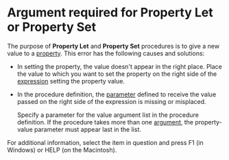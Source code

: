 
# Argument required for Property Let or Property Set

The purpose of  **Property Let** and **Property Set** procedures is to give a new value to a [property](b8bdf64f-5920-1ae9-16d0-b26d09524a30.md). This error has the following causes and solutions:



- In setting the property, the value doesn't appear in the right place. Place the value to which you want to set the property on the right side of the  [expression](b8bdf64f-5920-1ae9-16d0-b26d09524a30.md) setting the property value.
    
- In the procedure definition, the  [parameter](b8bdf64f-5920-1ae9-16d0-b26d09524a30.md) defined to receive the value passed on the right side of the expression is missing or misplaced.
    
    Specify a parameter for the value argument list in the procedure definition. If the procedure takes more than one  [argument](b8bdf64f-5920-1ae9-16d0-b26d09524a30.md), the property-value parameter must appear last in the list.
    

For additional information, select the item in question and press F1 (in Windows) or HELP (on the Macintosh).

